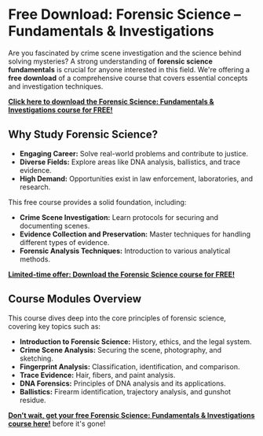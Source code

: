 # Free Download: Forensic Science – Fundamentals & Investigations

Are you fascinated by crime scene investigation and the science behind solving mysteries? A strong understanding of **forensic science fundamentals** is crucial for anyone interested in this field. We're offering a **free download** of a comprehensive course that covers essential concepts and investigation techniques.

[**Click here to download the Forensic Science: Fundamentals & Investigations course for FREE!**](https://udemywork.com/forensic-science-fundamentals-investigations)

## Why Study Forensic Science?

*   **Engaging Career:** Solve real-world problems and contribute to justice.
*   **Diverse Fields:** Explore areas like DNA analysis, ballistics, and trace evidence.
*   **High Demand:** Opportunities exist in law enforcement, laboratories, and research.

This free course provides a solid foundation, including:

*   **Crime Scene Investigation:** Learn protocols for securing and documenting scenes.
*   **Evidence Collection and Preservation:** Master techniques for handling different types of evidence.
*   **Forensic Analysis Techniques:** Introduction to various analytical methods.

[**Limited-time offer: Download the Forensic Science course for FREE!**](https://udemywork.com/forensic-science-fundamentals-investigations)

## Course Modules Overview

This course dives deep into the core principles of forensic science, covering key topics such as:

*   **Introduction to Forensic Science:** History, ethics, and the legal system.
*   **Crime Scene Analysis:** Securing the scene, photography, and sketching.
*   **Fingerprint Analysis:** Classification, identification, and comparison.
*   **Trace Evidence:** Hair, fibers, and paint analysis.
*   **DNA Forensics:** Principles of DNA analysis and its applications.
*   **Ballistics:** Firearm identification, trajectory analysis, and gunshot residue.

[**Don't wait, get your free Forensic Science: Fundamentals & Investigations course here!**](https://udemywork.com/forensic-science-fundamentals-investigations) before it's gone!
